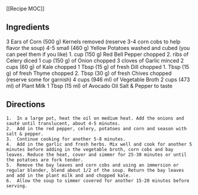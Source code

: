 [[Recipe MOC]]
## Ingredients
3 Ears of Corn (500 g) Kernels removed (reserve 3-4 corn cobs to help flavor the soup)
4-5 small (460 g) Yellow Potatoes washed and cubed
(you can peel them if you like)
	1.	cup (150 g) Red Bell Pepper chopped
	2.	ribs of Celery diced
1 cup (150 g) of Onion chopped
3 cloves of Garlic minced
2 cups (60 g) of Kale chopped
1 Tbsp (15 g) of fresh Dill chopped
	1.	Tbsp (15 g) of fresh Thyme chopped
	2.	Tbsp (30 g) of fresh Chives chopped (reserve some for garnish)
4 cups (946 ml) of Vegetable Broth
2 cups (473 ml) of Plant Milk 1 Tbsp (15 ml) of Avocado Oil Salt & Pepper to taste
## Directions
	1.	In a large pot, heat the oil on medium heat. Add the onions and sauté until translucent, about 4-5 minutes.
	2.	Add in the red pepper, celery, potatoes and corn and season with salt & pepper.
	3.	Continue cooking for another 5-8 minutes.
	4.	Add in the garlic and fresh herbs. Mix well and cook for another 5 minutes before adding in the vegetable broth, corn cobs and bay leaves. Reduce the heat, cover and simmer for 25-30 minutes or until the potatoes are fork tender.
	5.	Remove the bay leaves and corn cobs and using an immersion or regular blender, blend about 1/2 of the soup. Return the bay leaves and add in the plant milk and and chopped kale.
	6.	Allow the soup to simmer covered for another 15-20 minutes before serving.

